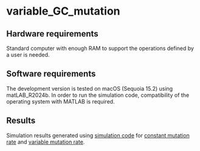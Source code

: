 # variable_GC_mutation

## Hardware requirements
Standard computer with enough RAM to support the operations defined by a user is needed.
## Software requirements
The development version is tested on macOS (Sequoia 15.2) using matLAB_R2024b. In order to run the simulation code, compatibility of the operating system with MATLAB is required.
## Results
Simulation results generated using [simulation code](agent_sim.m) for [constant mutation rate](/cnt_sim) and [variable mutation rate](/var_sim).

